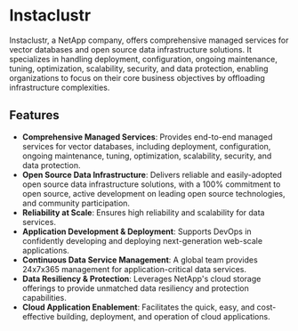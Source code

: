 # Instaclustr

Instaclustr, a NetApp company, offers comprehensive managed services for vector databases and open source data infrastructure solutions. It specializes in handling deployment, configuration, ongoing maintenance, tuning, optimization, scalability, security, and data protection, enabling organizations to focus on their core business objectives by offloading infrastructure complexities.

## Features

*   **Comprehensive Managed Services**: Provides end-to-end managed services for vector databases, including deployment, configuration, ongoing maintenance, tuning, optimization, scalability, security, and data protection.
*   **Open Source Data Infrastructure**: Delivers reliable and easily-adopted open source data infrastructure solutions, with a 100% commitment to open source, active development on leading open source technologies, and community participation.
*   **Reliability at Scale**: Ensures high reliability and scalability for data services.
*   **Application Development & Deployment**: Supports DevOps in confidently developing and deploying next-generation web-scale applications.
*   **Continuous Data Service Management**: A global team provides 24x7x365 management for application-critical data services.
*   **Data Resiliency & Protection**: Leverages NetApp's cloud storage offerings to provide unmatched data resiliency and protection capabilities.
*   **Cloud Application Enablement**: Facilitates the quick, easy, and cost-effective building, deployment, and operation of cloud applications.